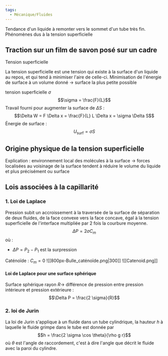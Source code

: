 ```yaml
---
tags:
  - Mécanique/Fluides
---
```

Tendance d'un liquide à remonter vers le sommet d'un tube très fin. Phénomènes dus à la tension superficielle

## Traction sur un film de savon posé sur un cadre

Tension superficielle

La tension superficielle est une tension qui existe à la surface d'un liquide au repos, et qui tend à minimiser l'aire de celle-ci. Minimisation de l'énergie de surface à un volume donné $\rightarrow$ surface la plus petite possible

tension superficielle $\sigma$ $$\sigma = \frac{F}{L}$$Travail fourni pour augmenter la surface de $\Delta S$ : $$\Delta W = F \Delta x = \frac{F}{L} L \Delta x = \sigma \Delta S$$Énergie de surface : $$U_\mathrm{surf} = \sigma S$$
## Origine physique de la tension superficielle

Explication : environnement local des molécules à la surface $\rightarrow$ forces localisées au voisinage de la surface tendent à réduire le volume du liquide et plus précisément ou surface

## Lois associées à la capillarité 

### 1. Loi de Laplace

Pression subit un accroissement à la traversée de la surface de séparation de deux fluides, de la face convexe vers la face concave, égal à la tension superficielle de l'interface multipliée par 2 fois la courbure moyenne.$$\Delta P = 2 \sigma C_m$$où :
- $\Delta P = P_2 - P_1$ est la surpression

Caténoïde : $C_m = 0$
![[800px-Bulle_caténoïde.png|300]] ![[Catenoid.png]]
#### Loi de Laplace pour une surface sphérique

Surface sphérique rayon $R \rightarrow$ différence de pression entre pression intérieure et pression extérieure : $$\Delta P = \frac{2 \sigma}{R}$$ 
### 2. loi de Jurin

La loi de Jurin s'applique à un fluide dans un tube cylindrique, la hauteur $h$ à laquelle le fluide grimpe dans le tube est donnée par $$h = \frac{2 \sigma \cos \theta}{\rho g r}$$où $\theta$ est l'angle de raccordement, c'est à dire l'angle que décrit le fluide avec la paroi du cylindre.  